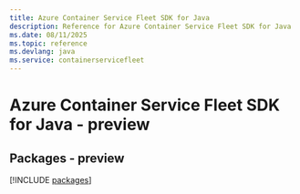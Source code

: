 ```yaml
---
title: Azure Container Service Fleet SDK for Java
description: Reference for Azure Container Service Fleet SDK for Java
ms.date: 08/11/2025
ms.topic: reference
ms.devlang: java
ms.service: containerservicefleet
---
```

# Azure Container Service Fleet SDK for Java - preview
## Packages - preview
[!INCLUDE [packages](container-service-fleet-index.md)]
